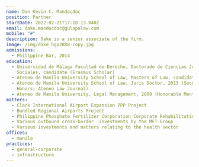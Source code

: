 ```yaml
---
name: Dan Kevin C. Mandocdoc
position: Partner
startDate: 2022-02-21T17:18:13.040Z
email: dake.mandocdoc@gulapalaw.com
mobile: "#"
description: Dake is a senior associate of the firm.
image: /img/dake_hgp2888-copy.jpg
admissions:
  - Philippine Bar, 2014
education:
  - Universidad de Málaga Facultad de Derecho, Doctorado de Ciencias Jurídicas y
    Sociales, candidate (Erasmus Scholar)
  - Ateneo de Manila University School of Law, Masters of Law, candidate
  - Ateneo de Manila University School of Law, Juris Doctor, 2013 (Second
    Honors; Ateneo Law Journal)
  - Ateneo de Manila University, Legal Management, 2009 (Honorable Mention)
matters:
  - Clark International Airport Expansion PPP Project
  - Bundled Regional Airports Project
  - Philippine Phosphate Fertilizer Corporation Corporate Rehabilitation
  - Various outbound cross-border  investments by the MFT Group
  - Various investments and matters relating to the health sector
offices:
  - manila
practices:
  - general-corporate
  - infrastructure
---
```

